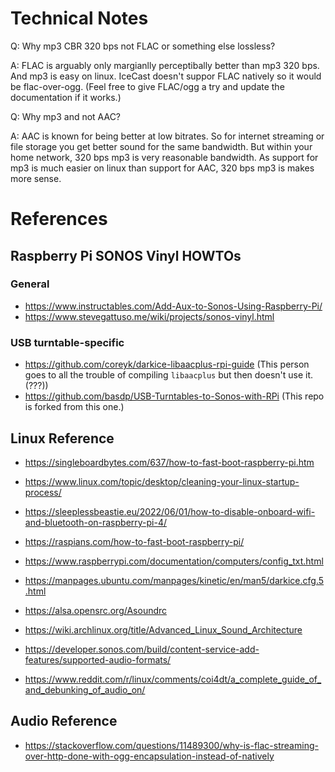 # Technical Notes

Q: Why mp3 CBR 320 bps not FLAC or something else lossless?

A: FLAC is arguably only margianlly perceptibally better than mp3 320 bps. And mp3 is easy on linux. IceCast doesn't suppor FLAC natively so it would be flac-over-ogg. (Feel free to give FLAC/ogg a try and update the documentation if it works.)

Q: Why mp3 and not AAC?

A: AAC is known for being better at low bitrates. So for internet streaming or file storage you get better sound for the same bandwidth. But within your home network, 320 bps mp3 is very reasonable bandwidth. As support for mp3 is much easier on linux than support for AAC, 320 bps mp3 is makes more sense.


# References

## Raspberry Pi SONOS Vinyl HOWTOs

### General
- https://www.instructables.com/Add-Aux-to-Sonos-Using-Raspberry-Pi/
- https://www.stevegattuso.me/wiki/projects/sonos-vinyl.html

### USB turntable-specific
- https://github.com/coreyk/darkice-libaacplus-rpi-guide (This person goes to all the trouble of compiling `libaacplus` but then doesn't use it. (???))
- https://github.com/basdp/USB-Turntables-to-Sonos-with-RPi (This repo is forked from this one.)


## Linux Reference

- https://singleboardbytes.com/637/how-to-fast-boot-raspberry-pi.htm
- https://www.linux.com/topic/desktop/cleaning-your-linux-startup-process/
- https://sleeplessbeastie.eu/2022/06/01/how-to-disable-onboard-wifi-and-bluetooth-on-raspberry-pi-4/
- https://raspians.com/how-to-fast-boot-raspberry-pi/
- https://www.raspberrypi.com/documentation/computers/config_txt.html


- https://manpages.ubuntu.com/manpages/kinetic/en/man5/darkice.cfg.5.html

- https://alsa.opensrc.org/Asoundrc
- https://wiki.archlinux.org/title/Advanced_Linux_Sound_Architecture
- https://developer.sonos.com/build/content-service-add-features/supported-audio-formats/
- https://www.reddit.com/r/linux/comments/coi4dt/a_complete_guide_of_and_debunking_of_audio_on/

## Audio Reference
- https://stackoverflow.com/questions/11489300/why-is-flac-streaming-over-http-done-with-ogg-encapsulation-instead-of-natively

